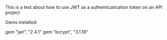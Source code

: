 This is a test about how to use JWT as a authenticatication token on an API project



Gems installed:

gem "jwt", "2.4.1"
gem "bcrypt", "3.1.18"

